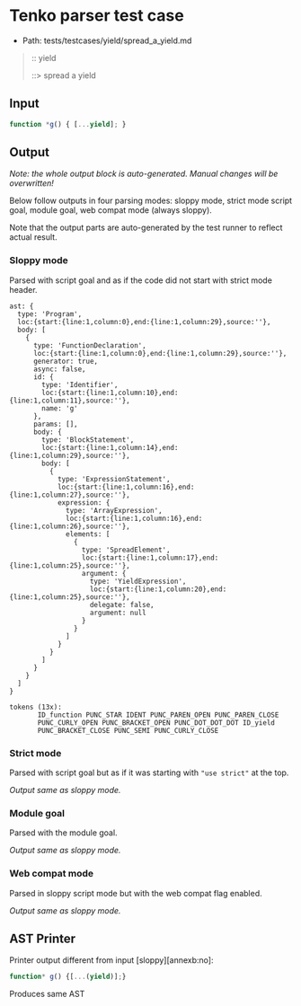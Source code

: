 # Tenko parser test case

- Path: tests/testcases/yield/spread_a_yield.md

> :: yield
>
> ::> spread a yield

## Input

`````js
function *g() { [...yield]; }
`````

## Output

_Note: the whole output block is auto-generated. Manual changes will be overwritten!_

Below follow outputs in four parsing modes: sloppy mode, strict mode script goal, module goal, web compat mode (always sloppy).

Note that the output parts are auto-generated by the test runner to reflect actual result.

### Sloppy mode

Parsed with script goal and as if the code did not start with strict mode header.

`````
ast: {
  type: 'Program',
  loc:{start:{line:1,column:0},end:{line:1,column:29},source:''},
  body: [
    {
      type: 'FunctionDeclaration',
      loc:{start:{line:1,column:0},end:{line:1,column:29},source:''},
      generator: true,
      async: false,
      id: {
        type: 'Identifier',
        loc:{start:{line:1,column:10},end:{line:1,column:11},source:''},
        name: 'g'
      },
      params: [],
      body: {
        type: 'BlockStatement',
        loc:{start:{line:1,column:14},end:{line:1,column:29},source:''},
        body: [
          {
            type: 'ExpressionStatement',
            loc:{start:{line:1,column:16},end:{line:1,column:27},source:''},
            expression: {
              type: 'ArrayExpression',
              loc:{start:{line:1,column:16},end:{line:1,column:26},source:''},
              elements: [
                {
                  type: 'SpreadElement',
                  loc:{start:{line:1,column:17},end:{line:1,column:25},source:''},
                  argument: {
                    type: 'YieldExpression',
                    loc:{start:{line:1,column:20},end:{line:1,column:25},source:''},
                    delegate: false,
                    argument: null
                  }
                }
              ]
            }
          }
        ]
      }
    }
  ]
}

tokens (13x):
       ID_function PUNC_STAR IDENT PUNC_PAREN_OPEN PUNC_PAREN_CLOSE
       PUNC_CURLY_OPEN PUNC_BRACKET_OPEN PUNC_DOT_DOT_DOT ID_yield
       PUNC_BRACKET_CLOSE PUNC_SEMI PUNC_CURLY_CLOSE
`````

### Strict mode

Parsed with script goal but as if it was starting with `"use strict"` at the top.

_Output same as sloppy mode._

### Module goal

Parsed with the module goal.

_Output same as sloppy mode._

### Web compat mode

Parsed in sloppy script mode but with the web compat flag enabled.

_Output same as sloppy mode._

## AST Printer

Printer output different from input [sloppy][annexb:no]:

````js
function* g() {[...(yield)];}
````

Produces same AST
